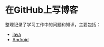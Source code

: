 # 在GitHub上写博客

整理记录了学习工作中的问题和知识，主要包括：

- [java](https://github.com/zhguixin/gitbook/tree/master/Java)
- [Android](https://github.com/zhguixin/gitbook/tree/master/Android)


